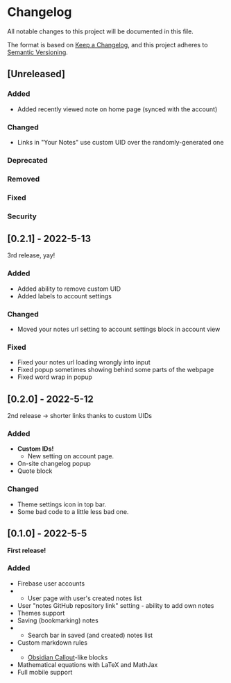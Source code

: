 # Changelog

All notable changes to this project will be documented in this file.

The format is based on [Keep a Changelog](https://keepachangelog.com/en/1.0.0/),
and this project adheres to [Semantic Versioning](https://semver.org/spec/v2.0.0.html).

## [Unreleased]

### Added

- Added recently viewed note on home page (synced with the account)

### Changed

- Links in "Your Notes" use custom UID over the randomly-generated one

### Deprecated

### Removed

### Fixed

### Security


## [0.2.1] - 2022-5-13

3rd release, yay!

### Added

- Added ability to remove custom UID
- Added labels to account settings

### Changed

- Moved your notes url setting to account settings block in account view

### Fixed

- Fixed your notes url loading wrongly into input
- Fixed popup sometimes showing behind some parts of the webpage
- Fixed word wrap in popup


## [0.2.0] - 2022-5-12

2nd release -> shorter links thanks to custom UIDs

### Added

- **Custom IDs!**
  - New setting on account page.
- On-site changelog popup
- Quote block

### Changed

- Theme settings icon in top bar.
- Some bad code to a little less bad one.


## [0.1.0] - 2022-5-5

**First release!**

### Added

- Firebase user accounts
- - User page with user's created notes list
- User "notes GitHub repository link" setting - ability to add own notes
- Themes support
- Saving (bookmarking) notes
- - Search bar in saved (and created) notes list
- Custom markdown rules
- - [Obsidian Callout](https://help.obsidian.md/How+to/Use+callouts)-like blocks
- Mathematical equations with LaTeX and MathJax
- Full mobile support
